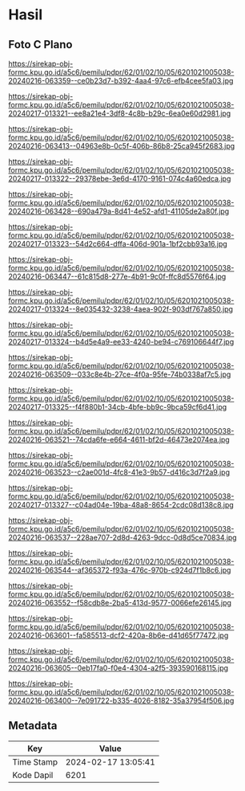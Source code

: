 # Hasil

## Foto C Plano

https://sirekap-obj-formc.kpu.go.id/a5c6/pemilu/pdpr/62/01/02/10/05/6201021005038-20240216-063359--ce0b23d7-b392-4aa4-97c6-efb4cee5fa03.jpg

https://sirekap-obj-formc.kpu.go.id/a5c6/pemilu/pdpr/62/01/02/10/05/6201021005038-20240217-013321--ee8a21e4-3df8-4c8b-b29c-6ea0e60d2981.jpg

https://sirekap-obj-formc.kpu.go.id/a5c6/pemilu/pdpr/62/01/02/10/05/6201021005038-20240216-063413--04963e8b-0c5f-406b-86b8-25ca945f2683.jpg

https://sirekap-obj-formc.kpu.go.id/a5c6/pemilu/pdpr/62/01/02/10/05/6201021005038-20240217-013322--29378ebe-3e6d-4170-9161-074c4a60edca.jpg

https://sirekap-obj-formc.kpu.go.id/a5c6/pemilu/pdpr/62/01/02/10/05/6201021005038-20240216-063428--690a479a-8d41-4e52-afd1-41105de2a80f.jpg

https://sirekap-obj-formc.kpu.go.id/a5c6/pemilu/pdpr/62/01/02/10/05/6201021005038-20240217-013323--54d2c664-dffa-406d-901a-1bf2cbb93a16.jpg

https://sirekap-obj-formc.kpu.go.id/a5c6/pemilu/pdpr/62/01/02/10/05/6201021005038-20240216-063447--61c815d8-277e-4b91-9c0f-ffc8d5576f64.jpg

https://sirekap-obj-formc.kpu.go.id/a5c6/pemilu/pdpr/62/01/02/10/05/6201021005038-20240217-013324--8e035432-3238-4aea-902f-903df767a850.jpg

https://sirekap-obj-formc.kpu.go.id/a5c6/pemilu/pdpr/62/01/02/10/05/6201021005038-20240217-013324--b4d5e4a9-ee33-4240-be94-c769106644f7.jpg

https://sirekap-obj-formc.kpu.go.id/a5c6/pemilu/pdpr/62/01/02/10/05/6201021005038-20240216-063509--033c8e4b-27ce-4f0a-95fe-74b0338af7c5.jpg

https://sirekap-obj-formc.kpu.go.id/a5c6/pemilu/pdpr/62/01/02/10/05/6201021005038-20240217-013325--f4f880b1-34cb-4bfe-bb9c-9bca59cf6d41.jpg

https://sirekap-obj-formc.kpu.go.id/a5c6/pemilu/pdpr/62/01/02/10/05/6201021005038-20240216-063521--74cda6fe-e664-4611-bf2d-46473e2074ea.jpg

https://sirekap-obj-formc.kpu.go.id/a5c6/pemilu/pdpr/62/01/02/10/05/6201021005038-20240216-063523--c2ae001d-4fc8-41e3-9b57-d416c3d7f2a9.jpg

https://sirekap-obj-formc.kpu.go.id/a5c6/pemilu/pdpr/62/01/02/10/05/6201021005038-20240217-013327--c04ad04e-19ba-48a8-8654-2cdc08d138c8.jpg

https://sirekap-obj-formc.kpu.go.id/a5c6/pemilu/pdpr/62/01/02/10/05/6201021005038-20240216-063537--228ae707-2d8d-4263-9dcc-0d8d5ce70834.jpg

https://sirekap-obj-formc.kpu.go.id/a5c6/pemilu/pdpr/62/01/02/10/05/6201021005038-20240216-063544--af365372-f93a-476c-970b-c924d7f1b8c6.jpg

https://sirekap-obj-formc.kpu.go.id/a5c6/pemilu/pdpr/62/01/02/10/05/6201021005038-20240216-063552--f58cdb8e-2ba5-413d-9577-0066efe26145.jpg

https://sirekap-obj-formc.kpu.go.id/a5c6/pemilu/pdpr/62/01/02/10/05/6201021005038-20240216-063601--fa585513-dcf2-420a-8b6e-d41d65f77472.jpg

https://sirekap-obj-formc.kpu.go.id/a5c6/pemilu/pdpr/62/01/02/10/05/6201021005038-20240216-063605--0eb17fa0-f0e4-4304-a2f5-393590168115.jpg

https://sirekap-obj-formc.kpu.go.id/a5c6/pemilu/pdpr/62/01/02/10/05/6201021005038-20240216-063400--7e091722-b335-4026-8182-35a37954f506.jpg


## Metadata

| Key        | Value               |
| ---------- | ------------------- |
| Time Stamp | 2024-02-17 13:05:41 |
| Kode Dapil | 6201                |



